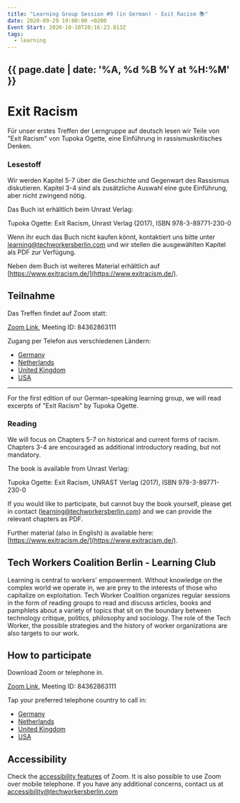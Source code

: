 ```yaml
---
title: "Learning Group Session #9 (in German) - Exit Racism 📚"
date: 2020-09-29 19:00:00 +0200
Event Start: 2020-10-10T20:16:23.813Z
tags:
  - learning
---
```


## {{ page.date | date: '%A, %d %B %Y at %H:%M' }}

# Exit Racism

Für unser erstes Treffen der Lerngruppe auf deutsch lesen wir Teile von "Exit Racism" von Tupoka Ogette, eine Einführung in rassismuskritisches Denken.

### Lesestoff

Wir werden Kapitel 5-7 über die Geschichte und Gegenwart des Rassismus diskutieren. Kapitel 3-4 sind als zusätzliche Auswahl eine gute Einführung, aber nicht zwingend nötig.

Das Buch ist erhältlich beim Unrast Verlag:

Tupoka Ogette: Exit Racism, Unrast Verlag (2017), ISBN 978-3-89771-230-0

Wenn ihr euch das Buch nicht kaufen könnt, kontaktiert uns bitte unter [learning@techworkersberlin.com](mailto:learning@techworkersberlin.com) und wir stellen die ausgewählten Kapitel als PDF zur Verfügung.

Neben dem Buch ist weiteres Material erhältlich auf [https://www.exitracism.de/](https://www.exitracism.de/).

## Teilnahme

Das Treffen findet auf Zoom statt:

[Zoom Link](https://zoom.us/j/84362863111), Meeting ID: 84362863111

Zugang per Telefon aus verschiedenen Ländern:
- <a href="tel:+496950502596,,84362863111#">Germany</a>
- <a href="tel:+31207947345,,84362863111#">Netherlands</a>
- <a href="tel:+442080806592,,84362863111#">United Kingdom</a>
- <a href="tel:+12532158782,,84362863111#">USA</a>

---

For the first edition of our German-speaking learning group, we will read excerpts of "Exit Racism" by Tupoka Ogette.

### Reading

We will focus on Chapters 5-7 on historical and current forms of racism. Chapters 3-4 are encouraged as additional introductory reading, but not mandatory.

The book is available from Unrast Verlag:

Tupoka Ogette: Exit Racism, UNRAST Verlag (2017), ISBN 978-3-89771-230-0 

If you would like to participate, but cannot buy the book yourself, please get in contact ([learning@techworkersberlin.com](mailto:learning@techworkersberlin.com)) and we can provide the relevant chapters as PDF.

Further material (also in English) is available here: [https://www.exitracism.de/](https://www.exitracism.de/).


## Tech Workers Coalition Berlin - Learning Club
Learning is central to workers' empowerment. Without knowledge on the complex world we operate in, we are prey to the interests of those who capitalize on exploitation. Tech Worker Coalition organizes regular sessions in the form of reading groups to read and discuss articles, books and pamphlets about a variety of topics that sit on the boundary between technology critique, politics, philosophy and sociology. The role of the Tech Worker, the possible strategies and the history of worker organizations are also targets to our work.


## How to participate

Download Zoom or telephone in.

[Zoom Link](https://zoom.us/j/84362863111), Meeting ID: 84362863111

Tap your preferred telephone country to call in:
- <a href="tel:+496950502596,,84362863111#">Germany</a>
- <a href="tel:+31207947345,,84362863111#">Netherlands</a>
- <a href="tel:+442080806592,,84362863111#">United Kingdom</a>
- <a href="tel:+12532158782,,84362863111#">USA</a>

## Accessibility

Check the [accessibility features](https://zoom.us/accessibility) of Zoom. It is also possible to use Zoom over mobile telephone. If you have any additional concerns, contact us at accessibility@techworkersberlin.com
